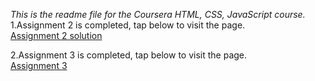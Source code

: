 *This is the readme file for the Coursera HTML, CSS, JavaScript course.* <br/>
1.Assignment 2 is completed, tap below to visit the page. <br/>
[Assignment 2 solution](https://elderwand19.github.io/coursera_webd_assign/module2-solutions/index.html) <br/>


2.Assignment 3 is completed, tap below to visit the page. <br/>
[Assignment 3](https://elderwand19.github.io/coursera_webd_assign/module3-sol/index.html)
